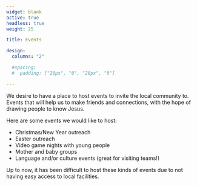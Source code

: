 ```yaml
---
widget: blank
active: true
headless: true
weight: 25

title: Events

design:
  columns: "2"

  #spacing:
  #  padding: ["20px", "0", "20px", "0"]

---
```


We desire to have a place to host events to invite the local community to. Events that will help us to make friends and connections, with the hope of drawing people to know Jesus.

Here are some events we would like to host:

* Christmas/New Year outreach
* Easter outreach
* Video game nights with young people
* Mother and baby groups
* Language and/or culture events (great for visiting teams!)

Up to now, it has been difficult to host these kinds of events due to not having easy access to local facilities.
